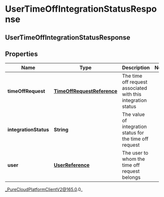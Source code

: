 # UserTimeOffIntegrationStatusResponse

## UserTimeOffIntegrationStatusResponse

## Properties

|Name | Type | Description | Notes|
|------------ | ------------- | ------------- | -------------|
| **timeOffRequest** | [**TimeOffRequestReference**](TimeOffRequestReference) | The time off request associated with this integration status | |
| **integrationStatus** | **String** | The value of integration status for the time off request | |
| **user** | [**UserReference**](UserReference) | The user to whom the time off request belongs | |



_PureCloudPlatformClientV2@165.0.0_
